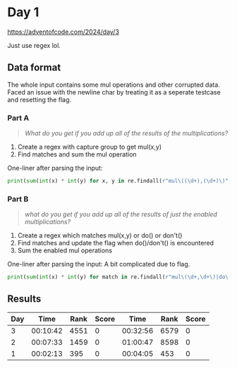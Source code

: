 # Day 1

https://adventofcode.com/2024/day/3

Just use regex lol.

## Data format

The whole input contains some mul operations and other corrupted data. Faced an issue with the newline char by treating it as a seperate testcase and resetting the flag.

### Part A

> _What do you get if you add up all of the results of the multiplications?_

1. Create a regex with capture group to get mul(x,y)
2. Find matches and sum the mul operation

One-liner after parsing the input:

```python
print(sum(int(x) * int(y) for x, y in re.findall(r"mul\((\d+),(\d+)\)", open('input.txt').read())))
```

### Part B

> _what do you get if you add up all of the results of just the enabled multiplications?_

1. Create a regex which matches mul(x,y) or do() or don't()
2. Find matches and update the flag when do()/don't() is encountered
3. Sum the enabled mul operations

One-liner after parsing the input: A bit complicated due to flag.

```python
print(sum(int(x) * int(y) for match in re.findall(r"mul\(\d+,\d+\)|do\(\)|don't\(\)", open("input.txt").read()) if (flag := (match == "do()") or (match != "don't()" and globals().get("flag", True))) and match.startswith("mul(") for x, y in [match[4:-1].split(",")]))
```

## Results

| Day | Time     | Rank | Score | Time     | Rank | Score |
| --- | -------- | ---- | ----- | -------- | ---- | ----- |
| 3   | 00:10:42 | 4551 | 0     | 00:32:56 | 6579 | 0     |
| 2   | 00:07:33 | 1459 | 0     | 01:00:47 | 8598 | 0     |
| 1   | 00:02:13 | 395  | 0     | 00:04:05 | 453  | 0     |
